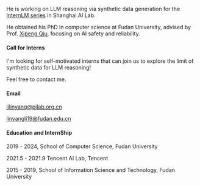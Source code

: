 
He is working on LLM reasoning via synthetic data generation for the [InternLM series](https://internlm.intern-ai.org.cn/) in Shanghai AI Lab.

He obtained his PhD in computer science at Fudan University, advised by Prof. [Xipeng Qiu](https://xpqiu.github.io/), focusing on AI safety and reliability.




#### Call for Interns

I'm looking for self-motivated interns that can join us to explore the limit of synthetic data for LLM reasoning!

Feel free to contact me.

#### Email

lilinyang@pjlab.org.cn

linyangli19@fudan.edu.cn

#### Education and InternShip

2019 - 2024, School of Computer Science, Fudan University

2021.5 - 2021.9 Tencent AI Lab, Tencent

2015 - 2019, School of Information Science and Technology, Fudan University



